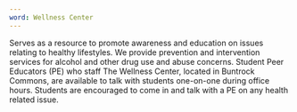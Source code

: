 ```yaml
---
word: Wellness Center
---
```


  Serves as a resource to promote awareness and education on issues relating to healthy lifestyles. We provide prevention and intervention services for alcohol and other drug use and abuse concerns. Student Peer Educators (PE) who staff The Wellness Center, located in Buntrock Commons, are available to talk with students one-on-one during office hours. Students are encouraged to come in and talk with a PE on any health related issue.
